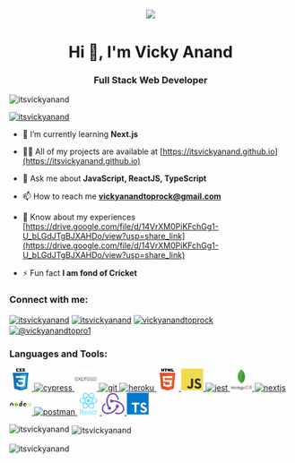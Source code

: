 <h3 align="center"> <img src="https://readme-typing-svg.herokuapp.com?color=007FFF&lines=Full+Stack+Developer+%3A)" /></h3>
<h1 align="center">Hi 👋, I'm Vicky Anand</h1>
<h3 align="center">Full Stack Web Developer</h3>
<p align="left"> <img src="https://komarev.com/ghpvc/?username=itsvickyanand&label=Profile%20views&color=0e75b6&style=flat" alt="itsvickyanand" /> </p>
<p align="left"> <a href="https://github.com/ryo-ma/github-profile-trophy"><img src="https://github-profile-trophy.vercel.app/?username=itsvickyanand" alt="itsvickyanand" /></a> </p>

- 🌱 I’m currently learning **Next.js**

- 👨‍💻 All of my projects are available at [https://itsvickyanand.github.io](https://itsvickyanand.github.io)

- 💬 Ask me about **JavaScript, ReactJS, TypeScript**

- 📫 How to reach me **vickyanandtoprock@gmail.com**

- 📄 Know about my experiences [https://drive.google.com/file/d/14VrXM0PiKFchGg1-U_bLGdJTgBJXAHDo/view?usp=share_link](https://drive.google.com/file/d/14VrXM0PiKFchGg1-U_bLGdJTgBJXAHDo/view?usp=share_link)

- ⚡ Fun fact **I am fond of Cricket**

<h3 align="left">Connect with me:</h3>
<p align="left">
<a href="https://twitter.com/itsvickyanand" target="blank"><img align="center" src="https://raw.githubusercontent.com/rahuldkjain/github-profile-readme-generator/master/src/images/icons/Social/twitter.svg" alt="itsvickyanand" height="30" width="40" /></a>
<a href="https://linkedin.com/in/itsvickyanand" target="blank"><img align="center" src="https://raw.githubusercontent.com/rahuldkjain/github-profile-readme-generator/master/src/images/icons/Social/linked-in-alt.svg" alt="itsvickyanand" height="30" width="40" /></a>
<a href="https://codesandbox.com/vickyanandtoprock" target="blank"><img align="center" src="https://raw.githubusercontent.com/rahuldkjain/github-profile-readme-generator/master/src/images/icons/Social/codesandbox.svg" alt="vickyanandtoprock" height="30" width="40" /></a>
<a href="https://www.hackerrank.com/@vickyanandtopro1" target="blank"><img align="center" src="https://raw.githubusercontent.com/rahuldkjain/github-profile-readme-generator/master/src/images/icons/Social/hackerrank.svg" alt="@vickyanandtopro1" height="30" width="40" /></a>
</p>

<h3 align="left">Languages and Tools:</h3>
<p align="left"> <a href="https://www.w3schools.com/css/" target="_blank" rel="noreferrer"> <img src="https://raw.githubusercontent.com/devicons/devicon/master/icons/css3/css3-original-wordmark.svg" alt="css3" width="40" height="40"/> </a> <a href="https://www.cypress.io" target="_blank" rel="noreferrer"> <img src="https://raw.githubusercontent.com/simple-icons/simple-icons/6e46ec1fc23b60c8fd0d2f2ff46db82e16dbd75f/icons/cypress.svg" alt="cypress" width="40" height="40"/> </a> <a href="https://expressjs.com" target="_blank" rel="noreferrer"> <img src="https://raw.githubusercontent.com/devicons/devicon/master/icons/express/express-original-wordmark.svg" alt="express" width="40" height="40"/> </a> <a href="https://git-scm.com/" target="_blank" rel="noreferrer"> <img src="https://www.vectorlogo.zone/logos/git-scm/git-scm-icon.svg" alt="git" width="40" height="40"/> </a> <a href="https://heroku.com" target="_blank" rel="noreferrer"> <img src="https://www.vectorlogo.zone/logos/heroku/heroku-icon.svg" alt="heroku" width="40" height="40"/> </a> <a href="https://www.w3.org/html/" target="_blank" rel="noreferrer"> <img src="https://raw.githubusercontent.com/devicons/devicon/master/icons/html5/html5-original-wordmark.svg" alt="html5" width="40" height="40"/> </a> <a href="https://developer.mozilla.org/en-US/docs/Web/JavaScript" target="_blank" rel="noreferrer"> <img src="https://raw.githubusercontent.com/devicons/devicon/master/icons/javascript/javascript-original.svg" alt="javascript" width="40" height="40"/> </a> <a href="https://jestjs.io" target="_blank" rel="noreferrer"> <img src="https://www.vectorlogo.zone/logos/jestjsio/jestjsio-icon.svg" alt="jest" width="40" height="40"/> </a> <a href="https://www.mongodb.com/" target="_blank" rel="noreferrer"> <img src="https://raw.githubusercontent.com/devicons/devicon/master/icons/mongodb/mongodb-original-wordmark.svg" alt="mongodb" width="40" height="40"/> </a> <a href="https://nextjs.org/" target="_blank" rel="noreferrer"> <img src="https://cdn.worldvectorlogo.com/logos/nextjs-2.svg" alt="nextjs" width="40" height="40"/> </a> <a href="https://nodejs.org" target="_blank" rel="noreferrer"> <img src="https://raw.githubusercontent.com/devicons/devicon/master/icons/nodejs/nodejs-original-wordmark.svg" alt="nodejs" width="40" height="40"/> </a> <a href="https://postman.com" target="_blank" rel="noreferrer"> <img src="https://www.vectorlogo.zone/logos/getpostman/getpostman-icon.svg" alt="postman" width="40" height="40"/> </a> <a href="https://reactjs.org/" target="_blank" rel="noreferrer"> <img src="https://raw.githubusercontent.com/devicons/devicon/master/icons/react/react-original-wordmark.svg" alt="react" width="40" height="40"/> </a> <a href="https://redux.js.org" target="_blank" rel="noreferrer"> <img src="https://raw.githubusercontent.com/devicons/devicon/master/icons/redux/redux-original.svg" alt="redux" width="40" height="40"/> </a> <a href="https://www.typescriptlang.org/" target="_blank" rel="noreferrer"> <img src="https://raw.githubusercontent.com/devicons/devicon/master/icons/typescript/typescript-original.svg" alt="typescript" width="40" height="40"/> </a> </p>

<p><img align="left" src="https://github-readme-stats.vercel.app/api/top-langs?username=itsvickyanand&show_icons=true&locale=en&layout=compact" alt="itsvickyanand" /></p>

<p>&nbsp;<img align="center" src="https://github-readme-stats.vercel.app/api?username=itsvickyanand&show_icons=true&locale=en" alt="itsvickyanand" /></p>

<p><img align="center" src="https://github-readme-streak-stats.herokuapp.com/?user=itsvickyanand&" alt="itsvickyanand" /></p>
